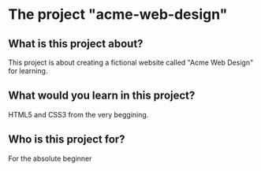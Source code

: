 # The project "acme-web-design"

## What is this project about?

This project is about creating a fictional website called "Acme Web Design" for learning.

## What would you learn in this project?

HTML5 and CSS3 from the very beggining.

## Who is this project for?

For the absolute beginner 
